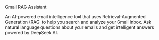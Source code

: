 Gmail RAG Assistant

An AI-powered email intelligence tool that uses Retrieval-Augmented Generation (RAG) to help you search and analyze your Gmail inbox. Ask natural language questions about your emails and get intelligent answers powered by DeepSeek AI.
